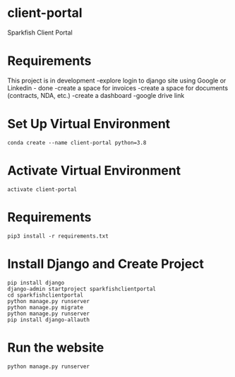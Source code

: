 # client-portal
Sparkfish Client Portal

# Requirements
This project is in development
-explore login to django site using Google or Linkedin - done
-create a space for invoices
-create a space for documents (contracts, NDA, etc.)
-create a dashboard
-google drive link

# Set Up Virtual Environment
```
conda create --name client-portal python=3.8
```

# Activate Virtual Environment
```
activate client-portal
```

# Requirements
```
pip3 install -r requirements.txt
```

# Install Django and Create Project 
```
pip install django
django-admin startproject sparkfishclientportal
cd sparkfishclientportal
python manage.py runserver
python manage.py migrate
python manage.py runserver
pip install django-allauth
```

# Run the website
```
python manage.py runserver
```
